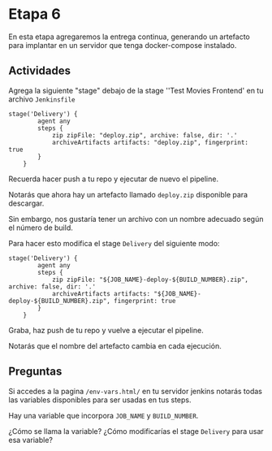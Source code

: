 # Etapa 6

En esta etapa agregaremos la entrega continua, generando un artefacto para implantar en un servidor que tenga docker-compose instalado.

## Actividades

Agrega la siguiente "stage" debajo de la stage ''Test Movies Frontend' en tu archivo `Jenkinsfile`


```
stage('Delivery') {
        agent any
        steps {
            zip zipFile: "deploy.zip", archive: false, dir: '.'
            archiveArtifacts artifacts: "deploy.zip", fingerprint: true
        }
    }
```


Recuerda hacer push a tu repo y ejecutar de nuevo el pipeline.


Notarás que ahora hay un artefacto llamado `deploy.zip` disponible para descargar.

Sin embargo, nos gustaría tener un archivo con un nombre adecuado según el número de build.

Para hacer esto modifica el stage `Delivery` del siguiente modo:


```
stage('Delivery') {
        agent any
        steps {
            zip zipFile: "${JOB_NAME}-deploy-${BUILD_NUMBER}.zip", archive: false, dir: '.'
            archiveArtifacts artifacts: "${JOB_NAME}-deploy-${BUILD_NUMBER}.zip", fingerprint: true
        }
    }
```

Graba, haz push de tu repo y vuelve a ejecutar el pipeline.

Notarás que el nombre del artefacto cambia en cada ejecución.


## Preguntas

Si accedes a la pagina `/env-vars.html/` en tu servidor jenkins notarás todas las variables disponibles para ser usadas en tus steps.

Hay una variable que incorpora `JOB_NAME` y `BUILD_NUMBER`. 

¿Cómo se llama la variable? 
¿Cómo modificarías el stage `Delivery` para usar esa variable?
